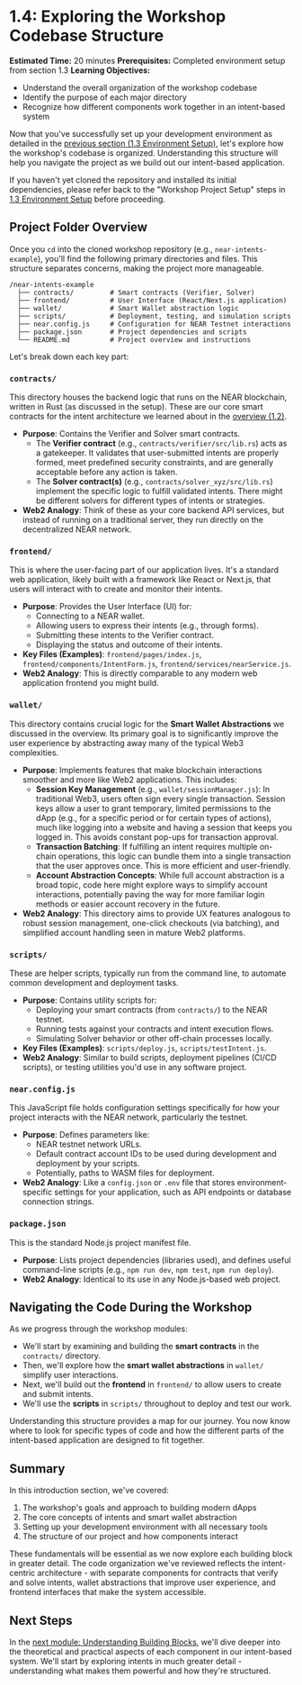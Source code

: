 # 1.4: Exploring the Workshop Codebase Structure

**Estimated Time:** 20 minutes
**Prerequisites:** Completed environment setup from section 1.3
**Learning Objectives:**

- Understand the overall organization of the workshop codebase
- Identify the purpose of each major directory
- Recognize how different components work together in an intent-based system

Now that you've successfully set up your development environment as detailed in the [previous section (1.3 Environment Setup)](mdc:./03-setup.md), let's explore how the workshop's codebase is organized. Understanding this structure will help you navigate the project as we build out our intent-based application.

If you haven't yet cloned the repository and installed its initial dependencies, please refer back to the "Workshop Project Setup" steps in [1.3 Environment Setup](mdc:./03-setup.md) before proceeding.

## Project Folder Overview

Once you `cd` into the cloned workshop repository (e.g., `near-intents-example`), you'll find the following primary directories and files. This structure separates concerns, making the project more manageable.

```plaintext
/near-intents-example
  ├── contracts/         # Smart contracts (Verifier, Solver)
  ├── frontend/          # User Interface (React/Next.js application)
  ├── wallet/            # Smart Wallet abstraction logic
  ├── scripts/           # Deployment, testing, and simulation scripts
  ├── near.config.js     # Configuration for NEAR Testnet interactions
  ├── package.json       # Project dependencies and scripts
  └── README.md          # Project overview and instructions
```

Let's break down each key part:

### `contracts/`

This directory houses the backend logic that runs on the NEAR blockchain, written in Rust (as discussed in the setup). These are our core smart contracts for the intent architecture we learned about in the [overview (1.2)](mdc:./02-overview.md).

- **Purpose**: Contains the Verifier and Solver smart contracts.
  - The **Verifier contract** (e.g., `contracts/verifier/src/lib.rs`) acts as a gatekeeper. It validates that user-submitted intents are properly formed, meet predefined security constraints, and are generally acceptable before any action is taken.
  - The **Solver contract(s)** (e.g., `contracts/solver_xyz/src/lib.rs`) implement the specific logic to fulfill validated intents. There might be different solvers for different types of intents or strategies.
- **Web2 Analogy**: Think of these as your core backend API services, but instead of running on a traditional server, they run directly on the decentralized NEAR network.

### `frontend/`

This is where the user-facing part of our application lives. It's a standard web application, likely built with a framework like React or Next.js, that users will interact with to create and monitor their intents.

- **Purpose**: Provides the User Interface (UI) for:
  - Connecting to a NEAR wallet.
  - Allowing users to express their intents (e.g., through forms).
  - Submitting these intents to the Verifier contract.
  - Displaying the status and outcome of their intents.
- **Key Files (Examples)**: `frontend/pages/index.js`, `frontend/components/IntentForm.js`, `frontend/services/nearService.js`.
- **Web2 Analogy**: This is directly comparable to any modern web application frontend you might build.

### `wallet/`

This directory contains crucial logic for the **Smart Wallet Abstractions** we discussed in the overview. Its primary goal is to significantly improve the user experience by abstracting away many of the typical Web3 complexities.

- **Purpose**: Implements features that make blockchain interactions smoother and more like Web2 applications. This includes:
  - **Session Key Management** (e.g., `wallet/sessionManager.js`): In traditional Web3, users often sign every single transaction. Session keys allow a user to grant temporary, limited permissions to the dApp (e.g., for a specific period or for certain types of actions), much like logging into a website and having a session that keeps you logged in. This avoids constant pop-ups for transaction approval.
  - **Transaction Batching**: If fulfilling an intent requires multiple on-chain operations, this logic can bundle them into a single transaction that the user approves once. This is more efficient and user-friendly.
  - **Account Abstraction Concepts**: While full account abstraction is a broad topic, code here might explore ways to simplify account interactions, potentially paving the way for more familiar login methods or easier account recovery in the future.
- **Web2 Analogy**: This directory aims to provide UX features analogous to robust session management, one-click checkouts (via batching), and simplified account handling seen in mature Web2 platforms.

### `scripts/`

These are helper scripts, typically run from the command line, to automate common development and deployment tasks.

- **Purpose**: Contains utility scripts for:
  - Deploying your smart contracts (from `contracts/`) to the NEAR testnet.
  - Running tests against your contracts and intent execution flows.
  - Simulating Solver behavior or other off-chain processes locally.
- **Key Files (Examples)**: `scripts/deploy.js`, `scripts/testIntent.js`.
- **Web2 Analogy**: Similar to build scripts, deployment pipelines (CI/CD scripts), or testing utilities you'd use in any software project.

### `near.config.js`

This JavaScript file holds configuration settings specifically for how your project interacts with the NEAR network, particularly the testnet.

- **Purpose**: Defines parameters like:
  - NEAR testnet network URLs.
  - Default contract account IDs to be used during development and deployment by your scripts.
  - Potentially, paths to WASM files for deployment.
- **Web2 Analogy**: Like a `config.json` or `.env` file that stores environment-specific settings for your application, such as API endpoints or database connection strings.

### `package.json`

This is the standard Node.js project manifest file.

- **Purpose**: Lists project dependencies (libraries used), and defines useful command-line scripts (e.g., `npm run dev`, `npm test`, `npm run deploy`).
- **Web2 Analogy**: Identical to its use in any Node.js-based web project.

## Navigating the Code During the Workshop

As we progress through the workshop modules:

- We'll start by examining and building the **smart contracts** in the `contracts/` directory.
- Then, we'll explore how the **smart wallet abstractions** in `wallet/` simplify user interactions.
- Next, we'll build out the **frontend** in `frontend/` to allow users to create and submit intents.
- We'll use the **scripts** in `scripts/` throughout to deploy and test our work.

Understanding this structure provides a map for our journey. You now know where to look for specific types of code and how the different parts of the intent-based application are designed to fit together.

## Summary

In this introduction section, we've covered:

1. The workshop's goals and approach to building modern dApps
2. The core concepts of intents and smart wallet abstraction
3. Setting up your development environment with all necessary tools
4. The structure of our project and how components interact

These fundamentals will be essential as we now explore each building block in greater detail. The code organization we've reviewed reflects the intent-centric architecture - with separate components for contracts that verify and solve intents, wallet abstractions that improve user experience, and frontend interfaces that make the system accessible.

## Next Steps

In the [next module: Understanding Building Blocks](mdc:../02-understanding-building-blocks/01-intents-concept.md), we'll dive deeper into the theoretical and practical aspects of each component in our intent-based system. We'll start by exploring intents in much greater detail - understanding what makes them powerful and how they're structured.
